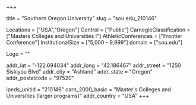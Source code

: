 
+++

title = "Southern Oregon University"
slug = "sou.edu_210146"

Locations = ["USA","Oregon"]
Control = ["Public"]
CarnegieClassification = ["Masters Colleges and Universities I"]
AthleticConferences = ["Frontier Conference"]
InstitutionalSize = ["5,000 - 9,999"]
domain = ["sou.edu"]

Logo = ""

addr_lat = "-122.694034"
addr_long = "42.186467"
addr_street = "1250 Siskiyou Blvd"
addr_city = "Ashland"
addr_state = "Oregon"
addr_postalcode = "97520"

ipeds_unitid = "210146"
carn_2000_basic = "Master's Colleges and Universities (larger programs)"
addr_country = "USA"
+++
    

